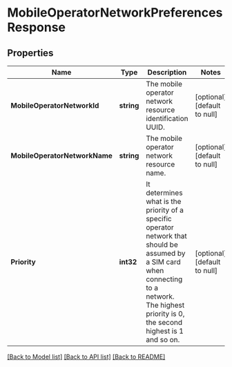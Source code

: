 # MobileOperatorNetworkPreferencesResponse

## Properties
Name | Type | Description | Notes
------------ | ------------- | ------------- | -------------
**MobileOperatorNetworkId** | **string** | The mobile operator network resource identification UUID. | [optional] [default to null]
**MobileOperatorNetworkName** | **string** | The mobile operator network resource name. | [optional] [default to null]
**Priority** | **int32** | It determines what is the priority of a specific operator network that should be assumed by a SIM card when connecting to a network. The highest priority is 0, the second highest is 1 and so on. | [optional] [default to null]

[[Back to Model list]](../README.md#documentation-for-models) [[Back to API list]](../README.md#documentation-for-api-endpoints) [[Back to README]](../README.md)

